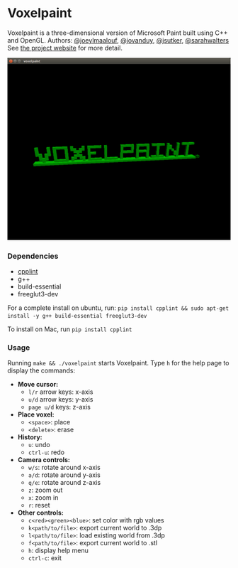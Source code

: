 # Voxelpaint
Voxelpaint is a three-dimensional version of Microsoft Paint built using C++ and OpenGL.
Authors: [@joeylmaalouf](http://github.com/joeylmaalouf), [@jovanduy](http://github.com/jovanduy), [@jsutker](http://github.com/jsutker), [@sarahwalters](http://github.com/sarahwalters)
See [the project website](https://joeylmaalouf.github.io/SoftSysViolentViolets) for more detail.

![Voxelpaint model](./reports/voxelpaint_model.png)

### Dependencies
- [cpplint](https://pypi.python.org/pypi/cpplint)
- g++
- build-essential
- freeglut3-dev

For a complete install on ubuntu, run: `pip install cpplint && sudo apt-get install -y g++ build-essential freeglut3-dev`

To install on Mac, run `pip install cpplint`

### Usage
Running `make && ./voxelpaint` starts Voxelpaint. Type `h` for the help page to display the commands:
- **Move cursor:**
    - `l/r` arrow keys: x-axis
    - `u/d` arrow keys: y-axis
    - `page u/d` keys: z-axis
- **Place voxel:**
    - `<space>`: place
    - `<delete>`: erase
- **History:**
    - `u`: undo
    - `ctrl-u`: redo
- **Camera controls:**
    - `w/s`: rotate around x-axis
    - `a/d`: rotate around y-axis
    - `q/e`: rotate around z-axis
    - `z`: zoom out
    - `x`: zoom in
    - `r`: reset
- **Other controls:**
    - `c<red><green><blue>`: set color with rgb values
    - `k<path/to/file>`: export current world to .3dp
    - `l<path/to/file>`: load existing world from .3dp
    - `f<path/to/file>`: export current world to .stl
    - `h`: display help menu
    - `ctrl-c`: exit
